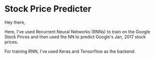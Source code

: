 # Stock Price Predicter

Hey there,

Here, I've used Recurrent Neural Networks (RNNs) to train on the Google Stock Prices and then used the NN to predict Google's Jan, 2017 stock prices.

For training RNN, I've used Keras and Tensorflow as the backend.